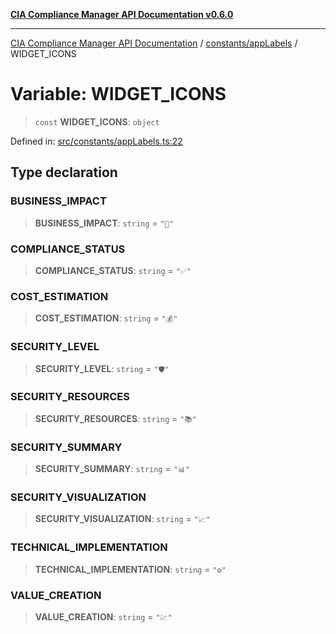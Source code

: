 [**CIA Compliance Manager API Documentation v0.6.0**](../../../README.md)

***

[CIA Compliance Manager API Documentation](../../../modules.md) / [constants/appLabels](../README.md) / WIDGET\_ICONS

# Variable: WIDGET\_ICONS

> `const` **WIDGET\_ICONS**: `object`

Defined in: [src/constants/appLabels.ts:22](https://github.com/Hack23/cia-compliance-manager/blob/ca083b463223765b22422b66b3a43930241849bd/src/constants/appLabels.ts#L22)

## Type declaration

### BUSINESS\_IMPACT

> **BUSINESS\_IMPACT**: `string` = `"🏢"`

### COMPLIANCE\_STATUS

> **COMPLIANCE\_STATUS**: `string` = `"✅"`

### COST\_ESTIMATION

> **COST\_ESTIMATION**: `string` = `"💰"`

### SECURITY\_LEVEL

> **SECURITY\_LEVEL**: `string` = `"🛡️"`

### SECURITY\_RESOURCES

> **SECURITY\_RESOURCES**: `string` = `"📚"`

### SECURITY\_SUMMARY

> **SECURITY\_SUMMARY**: `string` = `"📊"`

### SECURITY\_VISUALIZATION

> **SECURITY\_VISUALIZATION**: `string` = `"📈"`

### TECHNICAL\_IMPLEMENTATION

> **TECHNICAL\_IMPLEMENTATION**: `string` = `"⚙️"`

### VALUE\_CREATION

> **VALUE\_CREATION**: `string` = `"💹"`
